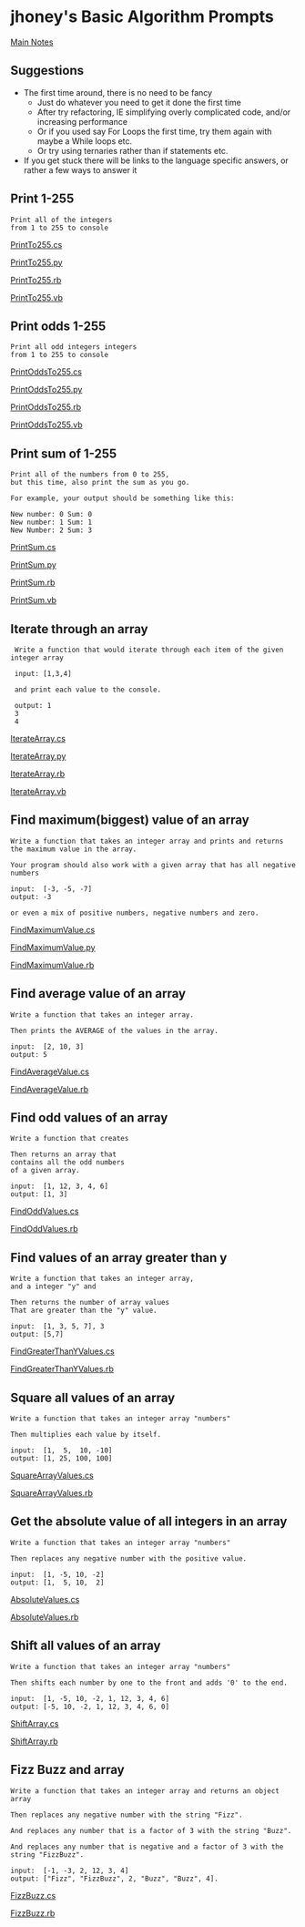 # jhoney's Basic Algorithm Prompts #
[Main Notes](./README.md#quick-links)

## Suggestions ##
- The first time around, there is no need to be fancy
    - Just do whatever you need to get it done the first time
    - After try refactoring, IE simplifying overly complicated code, and/or increasing performance
    - Or if you used say For Loops the first time, try them again with maybe a While loops etc.
    - Or try using ternaries rather than if statements etc.
- If you get stuck there will be links to the language specific answers, or rather a few ways to answer it

## Print 1-255 ##

    Print all of the integers 
    from 1 to 255 to console

[PrintTo255.cs](./CSharp/BasicAlgorithms/PrintTo255.cs)

[PrintTo255.py](./Python/BasicAlgorithms/PrintTo255.py)

[PrintTo255.rb](./Ruby/BasicAlgorithms/PrintTo255.rb)

[PrintTo255.vb](./VisualBasic/BasicAlgorithms/PrintTo255.vb)

## Print odds 1-255 ##

    Print all odd integers integers 
    from 1 to 255 to console

[PrintOddsTo255.cs](./CSharp/BasicAlgorithms/PrintOddsTo255.cs)

[PrintOddsTo255.py](./Python/BasicAlgorithms/PrintOddsTo255.py)

[PrintOddsTo255.rb](./Ruby/BasicAlgorithms/PrintOddsTo255.rb)

[PrintOddsTo255.vb](./VisualBasic/BasicAlgorithms/PrintOddsTo255.vb)

## Print sum of 1-255 ##

    Print all of the numbers from 0 to 255, 
    but this time, also print the sum as you go. 

    For example, your output should be something like this:           
     
    New number: 0 Sum: 0
    New number: 1 Sum: 1
    New Number: 2 Sum: 3

[PrintSum.cs](./CSharp/BasicAlgorithms/PrintSum.cs)

[PrintSum.py](./Python/BasicAlgorithms/PrintSum.py)

[PrintSum.rb](./Ruby/BasicAlgorithms/PrintSum.rb)

[PrintSum.vb](./VisualBasic/BasicAlgorithms/PrintSum.vb)

## Iterate through an array ##

     Write a function that would iterate through each item of the given integer array 

     input: [1,3,4]
     
     and print each value to the console. 

     output: 1
     3
     4

[IterateArray.cs](./CSharp/BasicAlgorithms/IterateArray.cs)

[IterateArray.py](./Python/BasicAlgorithms/IterateArray.py)

[IterateArray.rb](./Ruby/BasicAlgorithms/IterateArray.rb)

[IterateArray.vb](./VisualBasic/BasicAlgorithms/IterateArray.vb)

## Find maximum(biggest) value of an array ##

    Write a function that takes an integer array and prints and returns the maximum value in the array. 

    Your program should also work with a given array that has all negative numbers 
    
    input:  [-3, -5, -7] 
    output: -3

    or even a mix of positive numbers, negative numbers and zero.

[FindMaximumValue.cs](./CSharp/BasicAlgorithms/FindMaximumValue.cs)

[FindMaximumValue.py](./Python/BasicAlgorithms/FindMaximumValue.py)

[FindMaximumValue.rb](./Ruby/BasicAlgorithms/FindMaximumValue.rb)

## Find average value of an array ##

    Write a function that takes an integer array.

    Then prints the AVERAGE of the values in the array.

    input:  [2, 10, 3]
    output: 5

[FindAverageValue.cs](./CSharp/BasicAlgorithms/FindAverageValue.cs)

[FindAverageValue.rb](./Ruby/BasicAlgorithms/FindAverageValue.rb)

## Find odd values of an array ##

    Write a function that creates 
    
    Then returns an array that 
    contains all the odd numbers 
    of a given array. 

    input:  [1, 12, 3, 4, 6]
    output: [1, 3]

[FindOddValues.cs](./CSharp/BasicAlgorithms/FindOddValues.cs)

[FindOddValues.rb](./Ruby/BasicAlgorithms/FindOddValues.rb)

## Find values of an array greater than y ##

    Write a function that takes an integer array, 
    and a integer "y" and 

    Then returns the number of array values 
    That are greater than the "y" value. 
    
    input:  [1, 3, 5, 7], 3
    output: [5,7]

[FindGreaterThanYValues.cs](./CSharp/BasicAlgorithms/FindGreaterThanYValues.cs)

[FindGreaterThanYValues.rb](./Ruby/BasicAlgorithms/FindGreaterThanYValues.rb)

## Square all values of an array ##

    Write a function that takes an integer array "numbers"

    Then multiplies each value by itself.

    input:  [1,  5,  10, -10] 
    output: [1, 25, 100, 100]

[SquareArrayValues.cs](./CSharp/BasicAlgorithms/SquareArrayValues.cs)

[SquareArrayValues.rb](./Ruby/BasicAlgorithms/SquareArrayValues.rb)

## Get the absolute value of all integers in an array ##
    Write a function that takes an integer array "numbers"

    Then replaces any negative number with the positive value. 

    input:  [1, -5, 10, -2]
    output: [1,  5, 10,  2]

[AbsoluteValues.cs](./CSharp/BasicAlgorithms/AbsoluteValues.cs)

[AbsoluteValues.rb](./Ruby/BasicAlgorithms/AbsoluteValues.rb)

## Shift all values of an array ##

    Write a function that takes an integer array "numbers"

    Then shifts each number by one to the front and adds '0' to the end. 

    input:  [1, -5, 10, -2, 1, 12, 3, 4, 6] 
    output: [-5, 10, -2, 1, 12, 3, 4, 6, 0]
    
[ShiftArray.cs](./CSharp/BasicAlgorithms/ShiftArray.cs)

[ShiftArray.rb](./Ruby/BasicAlgorithms/ShiftArray.rb)

## Fizz Buzz and array ##

    Write a function that takes an integer array and returns an object array 

    Then replaces any negative number with the string "Fizz".

    And replaces any number that is a factor of 3 with the string "Buzz".

    And replaces any number that is negative and a factor of 3 with the string "FizzBuzz".

    input:  [-1, -3, 2, 12, 3, 4] 
    output: ["Fizz", "FizzBuzz", 2, "Buzz", "Buzz", 4].

[FizzBuzz.cs](./CSharp/BasicAlgorithms/FizzBuzz.cs)

[FizzBuzz.rb](./Ruby/BasicAlgorithms/FizzBuzz.rb)

